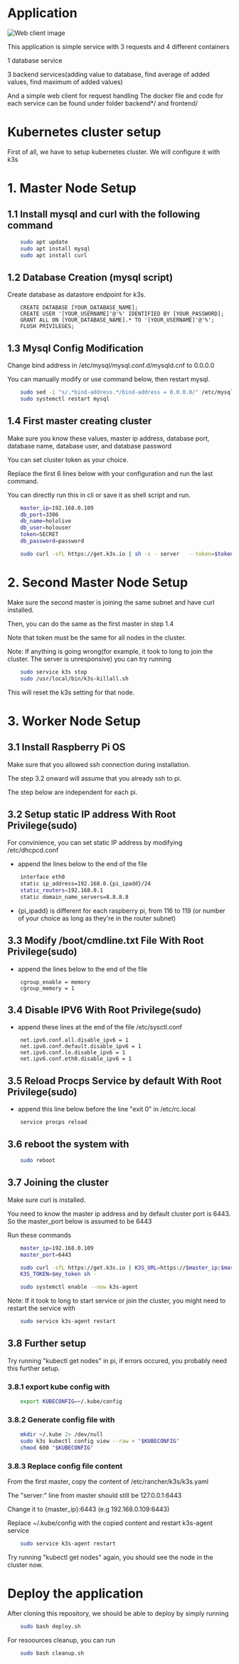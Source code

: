# Application

![Web client image](/front.PNG)


This application is simple service with 3 requests and 4 different containers

1 database service

3 backend services(adding value to database, find average of added values, find maximum of added values)

And a simple web client for request handling
The docker file and code for each service can be found under folder backend*/ and frontend/

# Kubernetes cluster setup
First of all, we have to setup kubernetes cluster. We will configure it with k3s
# 1. Master Node Setup
## 1.1 Install mysql and curl with the following command
```bash
    sudo apt update
    sudo apt install mysql
    sudo apt install curl
```
## 1.2 Database Creation (mysql script)
Create database as datastore endpoint for k3s.
```
    CREATE DATABASE [YOUR_DATABASE_NAME];
    CREATE USER '[YOUR_USERNAME]'@'%' IDENTIFIED BY [YOUR_PASSWORD];
    GRANT ALL ON [YOUR_DATABASE_NAME].* TO '[YOUR_USERNAME]'@'%';
    FLUSH PRIVILEGES;
```
## 1.3 Mysql Config Modification
Change bind address in /etc/mysql/mysql.conf.d/mysqld.cnf to 0.0.0.0

You can manually modify or use command below, then restart mysql.

```bash
    sudo sed -i "s/.*bind-address.*/bind-address = 0.0.0.0/" /etc/mysql/mysql.conf.d/mysqld.cnf
    sudo systemctl restart mysql
```
## 1.4 First master creating cluster
Make sure you know these values, master ip address, database port, database name, database user, and database password

You can set cluster token as your choice.

Replace the first 6 lines below with your configuration and run the last command.

You can directly run this in cli or save it as shell script and run.
```bash
    master_ip=192.168.0.109
    db_port=3306
    db_name=hololive
    db_user=holouser
    token=SECRET
    db_password=password

    sudo curl -sfL https://get.k3s.io | sh -s - server   --token=$token --node-taint CriticalAddonsOnly=true:NoSchedule   --datastore-endpoint="mysql://$database_user:$database_password@tcp($master_ip:$database_port)/$database_name"
```


# 2. Second Master Node Setup
Make sure the second master is joining the same subnet and have curl installed. 

Then, you can do the same as the first master in step 1.4

Note that token must be the same for all nodes in the cluster.

Note: If anything is going wrong(for example, it took to long to join the cluster. The server is unresponsive) you can try running

```bash
    sudo service k3s stop
    sudo /usr/local/bin/k3s-killall.sh
```

This will reset the k3s setting for that node.

# 3. Worker Node Setup
## 3.1 Install Raspberry Pi OS
Make sure that you allowed ssh connection during installation.

The step 3.2 onward will assume that you already ssh to pi.

The step below are independent for each pi.

## 3.2 Setup static IP address With Root Privilege(sudo)
For convinience, you can set static IP address by modifying /etc/dhcpcd.conf 
- append the lines below to the end of the file
```bash
    interface eth0
    static ip_address=192.168.0.{pi_ipadd}/24
    static_routers=192.168.0.1
    static domain_name_servers=8.8.8.8
```
- {pi_ipadd} is different for each raspberry pi, from 116 to 119 (or number of your choice as long as they're in the router subnet)

## 3.3 Modify /boot/cmdline.txt File With Root Privilege(sudo)
- append the lines below to the end of the file
``` 
    cgroup_enable = memory
    cgroup_memory = 1
```

## 3.4 Disable IPV6 With Root Privilege(sudo)
- append these lines at the end of the file /etc/sysctl.conf 
``` 
    net.ipv6.conf.all.disable_ipv6 = 1
    net.ipv6.conf.default.disable_ipv6 = 1
    net.ipv6.conf.lo.disable_ipv6 = 1
    net.ipv6.conf.eth0.disable_ipv6 = 1
```

## 3.5 Reload Procps Service by default With Root Privilege(sudo)
- append this line below before the line "exit 0" in /etc/rc.local 
``` 
    service procps reload
```

## 3.6 reboot the system with
```bash
    sudo reboot
```

## 3.7 Joining the cluster

Make sure curl is installed.

You need to know the master ip address and by default cluster port is 6443.
So the master_port below is assumed to be 6443

Run these commands

```bash
    master_ip=192.168.0.109
    master_port=6443

    sudo curl -sfL https://get.k3s.io | K3S_URL=https://$master_ip:$master_port \
    K3S_TOKEN=$my_token sh -

    sudo systemctl enable --now k3s-agent
```

Note: If it took to long to start service or join the cluster, you might need to restart the service with
```bash
    sudo service k3s-agent restart
```

## 3.8 Further setup

Try running "kubectl get nodes" in pi, if errors occured, you probably need this further setup.

### 3.8.1 export kube config with
```bash
    export KUBECONFIG=~/.kube/config
```
### 3.8.2 Generate config file with

```bash
    mkdir ~/.kube 2> /dev/null
    sudo k3s kubectl config view --raw > "$KUBECONFIG"
    chmod 600 "$KUBECONFIG"
```

### 3.8.3 Replace config file content

From the first master, copy the content of /etc/rancher/k3s/k3s.yaml

The "server:" line from master should still be 127.0.0.1:6443

Change it to {master_ip}:6443 (e.g 192.168.0.109:6443)

Replace ~/.kube/config with the copied content and restart k3s-agent service

```bash
    sudo service k3s-agent restart
```


Try running "kubectl get nodes" again, you should see the node in the cluster now.


# Deploy the application

After cloning this repository, we should be able to deploy by simply running

```bash
    sudo bash deploy.sh
```

For resoources cleanup, you can run

```bash
    sudo bash cleanup.sh
```